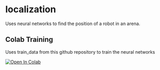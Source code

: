 # localization
Uses neural networks to find the position of a robot in an arena.

## Colab Training
Uses train_data from this github repository to train the neural networks

[![Open In Colab](https://colab.research.google.com/assets/colab-badge.svg)](https://colab.research.google.com/drive/1XtMGtiI1XkhwrfcPSUsHYUje7PvZdNGc)
